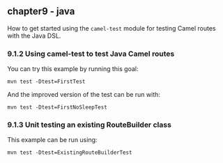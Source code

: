 chapter9 - java
---------------

How to get started using the `camel-test` module for testing Camel routes with the Java DSL.

### 9.1.2 Using camel-test to test Java Camel routes

You can try this example by running this goal:

    mvn test -Dtest=FirstTest

And the improved version of the test can be run with:

    mvn test -Dtest=FirstNoSleepTest


### 9.1.3 Unit testing an existing RouteBuilder class

This example can be run using:

    mvn test -Dtest=ExistingRouteBuilderTest
